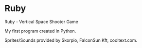 # Ruby
Ruby - Vertical Space Shooter Game

My first program created in Python. 

Sprites/Sounds provided by Skorpio, FalconSun Kft, cooltext.com.
